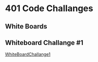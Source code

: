 # 401 Code Challanges

## White Boards

## Whiteboard Challange #1

[WhiteBoardChallange1](/javascript/code-challenges/Array-Reverse/WhiteBoard1.png)
